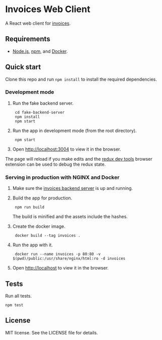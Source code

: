 # Invoices Web Client

A React web client for [invoices](https://github.com/reinert/invoices).

## Requirements

* [Node.js](https://nodejs.org/en/), [npm](https://www.npmjs.com/), and
  [Docker](https://www.docker.com/).

## Quick start

Clone this repo and run `npm install` to install the required dependencies.

### Development mode

1. Run the fake backend server.

        cd fake-backend-server
        npm install
        npm start

2. Run the app in development mode (from the root directory).

        npm start

3. Open [http://localhost:3004](http://localhost:3004) to view it in the browser.

The page will reload if you make edits and the
[redux dev tools](https://github.com/zalmoxisus/redux-devtools-extension)
browser extension can be used to debug the redux state.

### Serving in production with NGINX and Docker

1. Make sure the [invoices backend server](https://github.com/reinert/invoices) is up and running.

2. Build the app for production.

        npm run build

    The build is minified and the assets include the hashes.

3. Create the docker image.

        docker build --tag invoices .

4. Run the app with it.

        docker run --name invoices -p 80:80 -v $(pwd)/public:/usr/share/nginx/html:ro -d invoices

5. Open [http://localhost](http://localhost) to view it in the browser.

## Tests

Run all tests.

    npm test

## License

MIT license. See the LICENSE file for details.
